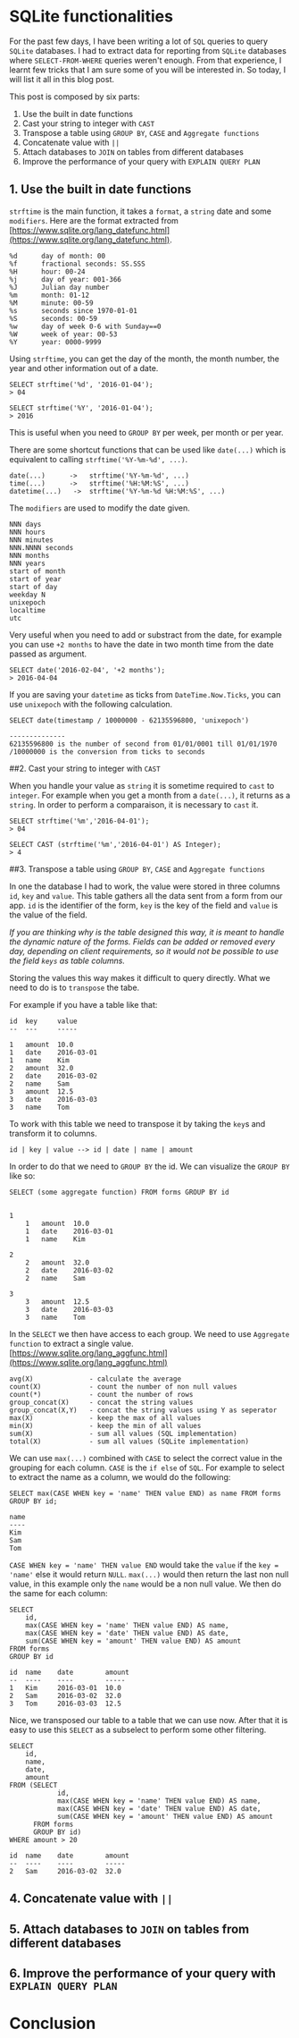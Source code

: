 # SQLite functionalities

For the past few days, I have been writing a lot of `SQL` queries to query `SQLite` databases.
I had to extract data for reporting from `SQLite` databases where `SELECT-FROM-WHERE` queries weren't enough.
From that experience, I learnt few tricks that I am sure some of you will be interested in.
So today, I will list it all in this blog post.

This post is composed by six parts:

1. Use the built in date functions
2. Cast your string to integer with `CAST`
3. Transpose a table using `GROUP BY`, `CASE` and `Aggregate functions`
4. Concatenate value with `||`
5. Attach databases to `JOIN` on tables from different databases
6. Improve the performance of your query with `EXPLAIN QUERY PLAN`


## 1. Use the built in date functions

`strftime` is the main function, it takes a `format`, a `string` date and some `modifiers`.
Here are the format extracted from [https://www.sqlite.org/lang_datefunc.html](https://www.sqlite.org/lang_datefunc.html).
```
%d		day of month: 00
%f		fractional seconds: SS.SSS
%H		hour: 00-24
%j		day of year: 001-366
%J		Julian day number
%m		month: 01-12
%M		minute: 00-59
%s		seconds since 1970-01-01
%S		seconds: 00-59
%w		day of week 0-6 with Sunday==0
%W		week of year: 00-53
%Y		year: 0000-9999
```

Using `strftime`, you can get the day of the month, the month number, the year and other information out of a date. 

```
SELECT strftime('%d', '2016-01-04');
> 04

SELECT strftime('%Y', '2016-01-04');
> 2016
```

This is useful when you need to `GROUP BY` per week, per month or per year.

There are some shortcut functions that can be used like `date(...)` which is equivalent to calling `strftime('%Y-%m-%d', ...)`.

```
date(...)	   ->	strftime('%Y-%m-%d', ...)
time(...)	   ->	strftime('%H:%M:%S', ...)
datetime(...)   ->	strftime('%Y-%m-%d %H:%M:%S', ...)
```

The `modifiers` are used to modify the date given.
```
NNN days
NNN hours
NNN minutes
NNN.NNNN seconds
NNN months
NNN years
start of month
start of year
start of day
weekday N
unixepoch
localtime
utc
```

Very useful when you need to add or substract from the date, for example you can use `+2 months` to have the date in two month time from the date passed as argument.
```
SELECT date('2016-02-04', '+2 months');
> 2016-04-04
```

If you are saving your `datetime` as ticks from `DateTime.Now.Ticks`, you can use `unixepoch` with the following calculation.

```
SELECT date(timestamp / 10000000 - 62135596800, 'unixepoch')

--------------
62135596800 is the number of second from 01/01/0001 till 01/01/1970
/10000000 is the conversion from ticks to seconds
```

##2. Cast your string to integer with `CAST`

When you handle your value as `string` it is sometime required to `cast` to `integer`.
For example when you get a month from a `date(...)`, it returns as a `string`.
In order to perform a comparaison, it is necessary to `cast` it.

```
SELECT strftime('%m','2016-04-01');
> 04

SELECT CAST (strftime('%m','2016-04-01') AS Integer);
> 4
```

##3. Transpose a table using `GROUP BY`, `CASE` and `Aggregate functions`

In one the database I had to work, the value were stored in three columns `id`, `key` and `value`.
This table gathers all the data sent from a form from our app.
`id` is the identifier of the form, `key` is the key of the field and `value` is the value of the field.

_If you are thinking why is the table designed this way, it is meant to handle the dynamic nature of the forms. 
Fields can be added or removed every day, depending on client requirements, so it would not be possible to use the field `keys` as table columns._

Storing the values this way makes it difficult to query directly.
What we need to do is to `transpose` the tabe.

For example if you have a table like that:

```
id  key     value
--  ---     -----

1   amount  10.0
1   date    2016-03-01
1   name    Kim
2   amount  32.0
2   date    2016-03-02
2   name    Sam
3   amount  12.5
3   date    2016-03-03
3   name    Tom
```

To work with this table we need to transpose it by taking the `key`s and transform it to columns.
```
id | key | value --> id | date | name | amount
```

In order to do that we need to `GROUP BY` the id.
We can visualize the `GROUP BY` like so:
```
SELECT (some aggregate function) FROM forms GROUP BY id


1
    1   amount  10.0
    1   date    2016-03-01
    1   name    Kim

2
    2   amount  32.0
    2   date    2016-03-02
    2   name    Sam

3
    3   amount  12.5
    3   date    2016-03-03
    3   name    Tom
```

In the `SELECT` we then have access to each group.
We need to use `Aggregate function` to extract a single value.
[https://www.sqlite.org/lang_aggfunc.html](https://www.sqlite.org/lang_aggfunc.html)
```
avg(X)              - calculate the average
count(X)            - count the number of non null values
count(*)            - count the number of rows
group_concat(X)     - concat the string values
group_concat(X,Y)   - concat the string values using Y as seperator
max(X)              - keep the max of all values
min(X)              - keep the min of all values
sum(X)              - sum all values (SQL implementation)
total(X)            - sum all values (SQLite implementation)
```

We can use `max(...)` combined with `CASE` to select the correct value in the grouping for each column.
`CASE` is the `if else` of `SQL`.
For example to select to extract the name as a column, we would do the following:
```
SELECT max(CASE WHEN key = 'name' THEN value END) as name FROM forms GROUP BY id;

name
----
Kim
Sam
Tom
```

`CASE WHEN key = 'name' THEN value END` would take the `value` if the `key = 'name'` else it would return `NULL`.
`max(...)` would then return the last non null value, in this example only the `name` would be a non null value.
We then do the same for each column:
```
SELECT 
    id,
    max(CASE WHEN key = 'name' THEN value END) AS name,
    max(CASE WHEN key = 'date' THEN value END) AS date,
    sum(CASE WHEN key = 'amount' THEN value END) AS amount
FROM forms
GROUP BY id

id  name    date        amount
--  ----    ----        -----
1   Kim     2016-03-01  10.0
2   Sam     2016-03-02  32.0
3   Tom     2016-03-03  12.5
```

Nice, we transposed our table to a table that we can use now.
After that it is easy to use this `SELECT` as a subselect to perform some other filtering.
```
SELECT
    id,
    name,
    date,
    amount
FROM (SELECT 
            id,
            max(CASE WHEN key = 'name' THEN value END) AS name,
            max(CASE WHEN key = 'date' THEN value END) AS date,
            sum(CASE WHEN key = 'amount' THEN value END) AS amount
      FROM forms
      GROUP BY id)
WHERE amount > 20

id  name    date        amount
--  ----    ----        -----
2   Sam     2016-03-02  32.0
```

## 4. Concatenate value with `||`
## 5. Attach databases to `JOIN` on tables from different databases
## 6. Improve the performance of your query with `EXPLAIN QUERY PLAN`

# Conclusion
